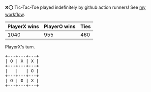 :x::o: Tic-Tac-Toe played indefinitely by github action runners! See [my workflow](.github/workflows/play.yaml).

|PlayerX wins|PlayerO wins|Ties|
|-|-|-|
|1040|955|460|

PlayerX's turn.

<pre>
+---+---+---+
| O | X | X |
+---+---+---+
|   |   | O |
+---+---+---+
| O | O | X |
+---+---+---+
</pre>